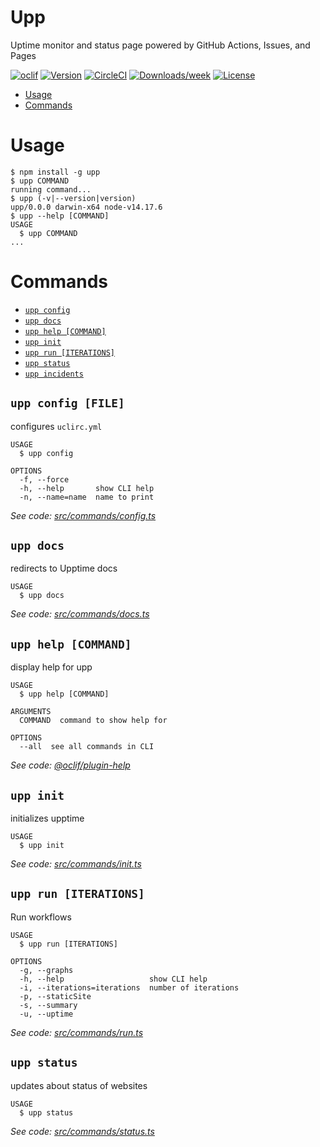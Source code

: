 Upp
===

Uptime monitor and status page powered by GitHub Actions, Issues, and Pages

[![oclif](https://img.shields.io/badge/cli-oclif-brightgreen.svg)](https://oclif.io)
[![Version](https://img.shields.io/npm/v/upp.svg)](https://npmjs.org/package/upp)
[![CircleCI](https://circleci.com/gh/upptime/cli/tree/master.svg?style=shield)](https://circleci.com/gh/upptime/cli/tree/master)
[![Downloads/week](https://img.shields.io/npm/dw/upp.svg)](https://npmjs.org/package/upp)
[![License](https://img.shields.io/npm/l/upp.svg)](https://github.com/upptime/cli/blob/master/package.json)

<!-- toc -->
* [Usage](#usage)
* [Commands](#commands)
<!-- tocstop -->
# Usage
<!-- usage -->
```sh-session
$ npm install -g upp
$ upp COMMAND
running command...
$ upp (-v|--version|version)
upp/0.0.0 darwin-x64 node-v14.17.6
$ upp --help [COMMAND]
USAGE
  $ upp COMMAND
...
```
<!-- usagestop -->
# Commands
<!-- commands -->
* [`upp config`](#upp-config)
* [`upp docs`](#upp-docs)
* [`upp help [COMMAND]`](#upp-help-command)
* [`upp init`](#upp-init)
* [`upp run [ITERATIONS]`](#upp-run-iterations)
* [`upp status`](#upp-status)
* [`upp incidents`](#upp-incidents)

## `upp config [FILE]`

configures `uclirc.yml`

```
USAGE
  $ upp config

OPTIONS
  -f, --force
  -h, --help       show CLI help
  -n, --name=name  name to print
```

_See code: [src/commands/config.ts](https://github.com/upptime/cli/blob/v0.0.0/src/commands/config.ts)_

## `upp docs`

redirects to Upptime docs

```
USAGE
  $ upp docs
```

_See code: [src/commands/docs.ts](https://github.com/upptime/cli/blob/v0.0.0/src/commands/docs.ts)_

## `upp help [COMMAND]`

display help for upp

```
USAGE
  $ upp help [COMMAND]

ARGUMENTS
  COMMAND  command to show help for

OPTIONS
  --all  see all commands in CLI
```

_See code: [@oclif/plugin-help](https://github.com/oclif/plugin-help/blob/v3.2.3/src/commands/help.ts)_

## `upp init`

initializes upptime

```
USAGE
  $ upp init
```

_See code: [src/commands/init.ts](https://github.com/upptime/cli/blob/v0.0.0/src/commands/init.ts)_

## `upp run [ITERATIONS]`

Run workflows

```
USAGE
  $ upp run [ITERATIONS]

OPTIONS
  -g, --graphs
  -h, --help                   show CLI help
  -i, --iterations=iterations  number of iterations
  -p, --staticSite
  -s, --summary
  -u, --uptime
```

_See code: [src/commands/run.ts](https://github.com/upptime/cli/blob/v0.0.0/src/commands/run.ts)_

## `upp status`

updates about status of websites

```
USAGE
  $ upp status
```

_See code: [src/commands/status.ts](https://github.com/upptime/cli/blob/v0.0.0/src/commands/status.ts)_
<!-- commandsstop -->
